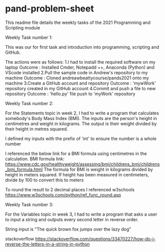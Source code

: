 # pand-problem-sheet

This readme file details the weekly tasks of the 2021 Programming and Scripting module

Weekly Task number 1:

This was our for first task and introduction into programming, scripting and GitHub. 

The actions were as follows:
1.I had to install the required software on my laptop
        Outcome : Installed Cmder, Notepadd ++, Anaconda (Python) and VScode installed
2.Pull the sample code in Andrew's repository to my machine
        Outcome : Cloned andreawbeattycourse/pands2021 onto my machine
3.Create a GitHub account and repository
        Outcome : 'mywWork' repository created in my GitHub account
4.Commit and push a file to new repository 
        Outcome : 'hello.py' file push to 'myWork' repository


Weekly Task number 2:

For the Statements topic in week 2, I had to write a program that calculates somebody's Body Mass Index (BMI). 
The inputs are the person's height in centimetres and weight in kilograms.
The output is their weight divided by their height in metres squared.

I defined my inputs with the prefix of 'int' to ensure the number is a whole number
 
I referenced the below link for a BMI formula using centimetres in the calculation.
BMI formula link: https://www.cdc.gov/healthyweight/assessing/bmi/childrens_bmi/childrens_bmi_formula.html
The formula for BMI is weight in kilograms divided by height in meters squared. If height has been measured in centimeters, divide by 100 to convert this to meters

To round the result to 2 decimal places I referenced w3schools https://www.w3schools.com/python/ref_func_round.asp

Weekly Task number 3:

For the Variables topic in week 3, I had to write a program that asks a user to input a string and outputs every second letter in reverse order.

String input is "The quick brown fox jumps over the lazy dog"

stackoverflow https://stackoverflow.com/questions/33470227/how-do-i-reverse-the-letters-in-a-string-in-python

